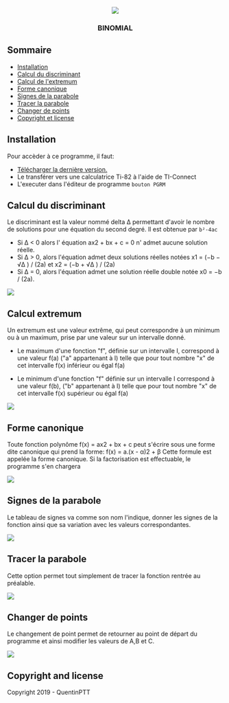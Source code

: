 <p align="center">
  <img src="https://image.noelshack.com/fichiers/2019/30/5/1564132876-wabbitemu-zp4qwjkjbv.png">
</p>
<h3 align="center">BINOMIAL</h3>




## Sommaire

- [Installation](#installation)
- [Calcul du discriminant](#calcul-du-discriminant)
- [Calcul de l'extremum](#calcul-extremum)
- [Forme canonique](#forme-canonique)
- [Signes de la parabole](#signes-de-la-parabole)
- [Tracer la parabole](#tracer-la-parabole)
- [Changer de points](#changer-de-points)
- [Copyright et license](#copyright-and-license)


## Installation

Pour accèder à ce programme, il faut:

- [Télécharger la dernière version.](https://github.com/twbs/bootstrap/archive/v4.3.1.zip)
- Le transférer vers une calculatrice Ti-82 à l'aide de TI-Connect
- L'executer dans l'éditeur de programme `bouton PGRM`

## Calcul du discriminant

Le discriminant est la valeur nommé delta Δ permettant d'avoir le nombre de solutions pour une équation du second degré. Il est obtenue par `b²-4ac` 
  - Si Δ < 0 alors l' équation ax2 + bx + c = 0 n' admet aucune solution réelle.
  - Si Δ > 0, alors l'équation admet deux solutions réelles notées x1 = (−b − √Δ ) / (2a) et x2 = (−b + √Δ ) / (2a)
  - Si Δ = 0, alors l'équation admet une solution réelle double notée x0 = −b / (2a).
<img src="https://image.noelshack.com/fichiers/2019/19/2/1557258896-3.png">

## Calcul extremum

Un extremum est une valeur extrême, qui peut correspondre à un minimum ou à un maximum, prise par une valeur sur un intervalle donné.
  - Le maximum d'une fonction "f", définie sur un intervalle I, correspond à une valeur f(a)  ("a" appartenant à I) telle que pour tout nombre "x" de cet intervalle f(x) inférieur ou égal f(a) 

  - Le minimum d'une fonction "f" définie sur un intervalle I correspond à une valeur f(b), ("b" appartenant à I) telle que pour tout nombre "x" de cet intervalle f(x) supérieur ou égal f(a)
<img src="https://image.noelshack.com/fichiers/2019/19/2/1557259153-4.png">

## Forme canonique

Toute fonction polynôme f(x) = ax2 + bx + c  peut s'écrire sous une forme dite canonique qui prend la forme: f(x) = a.(x - α)2 + β
Cette formule est appelée la forme canonique. Si la factorisation est effectuable, le programme s'en chargera

<img src="https://image.noelshack.com/fichiers/2019/19/2/1557259787-7.png">


## Signes de la parabole

Le tableau de signes va comme son nom l'indique, donner les signes de la fonction ainsi que sa variation avec les valeurs correspondantes.

<img src="https://image.noelshack.com/fichiers/2019/19/2/1557259621-6.png">

## Tracer la parabole

Cette option permet tout simplement de tracer la fonction rentrée au préalable.

<img src="https://image.noelshack.com/fichiers/2019/19/2/1557259322-5.png">

## Changer de points

Le changement de point permet de retourner au point de départ du programme et ainsi modifier les valeurs de A,B et C.

<img src="https://image.noelshack.com/fichiers/2019/19/2/1557259435-2.png">

## Copyright and license

Copyright 2019 - QuentinPTT
